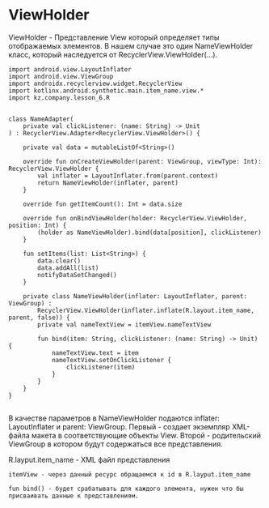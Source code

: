 # ViewHolder

ViewHolder - Представление View который определяет типы отображаемых элементов. В нашем случае это один NameViewHolder класс, который наследуется от RecyclerView.ViewHolder(...).

```
import android.view.LayoutInflater
import android.view.ViewGroup
import androidx.recyclerview.widget.RecyclerView
import kotlinx.android.synthetic.main.item_name.view.*
import kz.company.lesson_6.R


class NameAdapter(
    private val clickListener: (name: String) -> Unit
) : RecyclerView.Adapter<RecyclerView.ViewHolder>() {

    private val data = mutableListOf<String>()

    override fun onCreateViewHolder(parent: ViewGroup, viewType: Int): RecyclerView.ViewHolder {
        val inflater = LayoutInflater.from(parent.context)
        return NameViewHolder(inflater, parent)
    }

    override fun getItemCount(): Int = data.size

    override fun onBindViewHolder(holder: RecyclerView.ViewHolder, position: Int) {
        (holder as NameViewHolder).bind(data[position], clickListener)
    }

    fun setItems(list: List<String>) {
        data.clear()
        data.addAll(list)
        notifyDataSetChanged()
    }

    private class NameViewHolder(inflater: LayoutInflater, parent: ViewGroup) :
        RecyclerView.ViewHolder(inflater.inflate(R.layout.item_name, parent, false)) {
        private val nameTextView = itemView.nameTextView

        fun bind(item: String, clickListener: (name: String) -> Unit) {
            nameTextView.text = item
            nameTextView.setOnClickListener {
                clickListener(item)
            }
        }
    }
}
```

![](data:image/gif;base64,R0lGODlhAQABAPABAP///wAAACH5BAEKAAAALAAAAAABAAEAAAICRAEAOw==)![](data:image/gif;base64,R0lGODlhAQABAPABAP///wAAACH5BAEKAAAALAAAAAABAAEAAAICRAEAOw== "Click and drag to move")

В качестве параметров в NameViewHolder подаются inflater: LayoutInflater и parent: ViewGroup. Первый - создает экземпляр XML-файла макета в соответствующие объекты View. Второй - родительский ViewGroup в котором будут содержаться все представления.

R.layput.item\_name - XML файл представления

```
itemView - через данный ресурс обращаемся к id в R.layput.item_name
```

```
fun bind() - будет срабатывать для каждого элемента, нужен что бы присваивать данные к представлениям.
```

